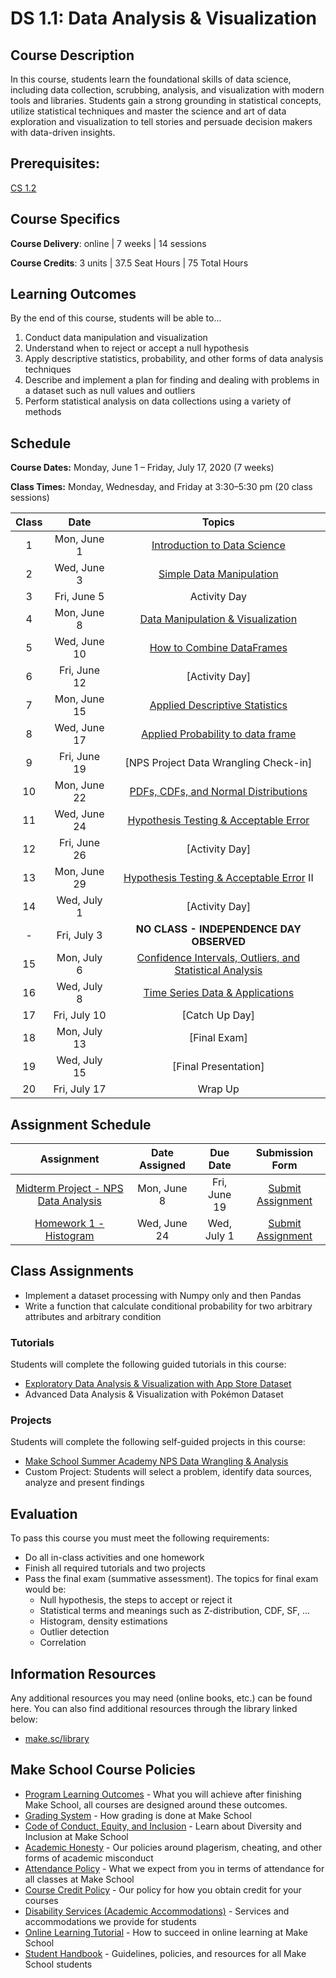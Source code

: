 # DS 1.1: Data Analysis & Visualization

## Course Description

In this course, students learn the foundational skills of data science, including data collection, scrubbing, analysis, and visualization with modern tools and libraries. Students gain a strong grounding in statistical concepts, utilize statistical techniques and master the science and art of data exploration and visualization to tell stories and persuade decision makers with data-driven insights.

## Prerequisites:  

[CS 1.2](https://github.com/Make-School-Courses/CS-1.2-How-Data-Structures-Work)

## Course Specifics

**Course Delivery**: online | 7 weeks | 14 sessions

**Course Credits**: 3 units | 37.5 Seat Hours | 75 Total Hours

## Learning Outcomes

By the end of this course, students will be able to...

1. Conduct data manipulation and visualization
1. Understand when to reject or accept a null hypothesis
1. Apply descriptive statistics, probability, and other forms of data analysis techniques
1. Describe and implement a plan for finding and dealing with problems in a dataset such as null values and outliers
1. Perform statistical analysis on data collections using a variety of methods

## Schedule

**Course Dates:** Monday, June 1 – Friday, July 17, 2020 (7 weeks)

**Class Times:** Monday, Wednesday, and Friday at 3:30–5:30 pm (20 class sessions)

| Class |          Date          |                 Topics                  |
|:-----:|:----------------------:|:---------------------------------------:|
|  1 |  Mon, June 1               | [Introduction to Data Science] |
|  2 |  Wed, June 3               | [Simple Data Manipulation]|
|  3 |  Fri, June 5               | Activity Day |
|  4 |  Mon, June 8               | [Data Manipulation & Visualization] |
|  5 |  Wed, June 10               | [How to Combine DataFrames] |
|  6 |  Fri, June 12               | [Activity Day] |
|  7 |  Mon, June 15               | [Applied Descriptive Statistics] |
|  8 |  Wed, June 17              | [Applied Probability to data frame] |
|  9 |  Fri, June 19              | [NPS Project Data Wrangling Check-in] |
| 10 |  Mon, June 22              | [PDFs, CDFs, and Normal Distributions] |
| 11 |  Wed, June 24              | [Hypothesis Testing & Acceptable Error] |
| 12 |  Fri, June 26              | [Activity Day] |
| 13 |  Mon, June 29              | [Hypothesis Testing & Acceptable Error] II |
| 14 |  Wed, July 1              | [Activity Day]|  
| -  |  Fri, July 3              | **NO CLASS - INDEPENDENCE DAY OBSERVED**|
| 15 |  Mon, July 6              | [Confidence Intervals, Outliers, and Statistical Analysis]|
| 16 |  Wed, July 8                 | [Time Series Data & Applications] |
| 17 |  Fri, July 10                  | [Catch Up Day] |
| 18 |  Mon, July 13                  | [Final Exam] |
| 19 |  Wed, July 15                 | [Final Presentation] |
| 20 |  Fri, July 17                 | Wrap Up |



[Introduction to Data Science]: Lessons/IntroductiontoDataScience.md
[Simple Data Manipulation]: Lessons/SimpleDataManipulation.md
[Data Manipulation & Visualization]: Lessons/DataManipulationVisualization.md
[How to Combine DataFrames]: Lessons/HowtoCombineDataFrames.md
[Applied Descriptive Statistics]: Lessons/AppliedDescriptiveStatistics.md
[Applied Probability to data frame]: Lessons/AppliedProbabilitytodataframe.md
[PDFs, CDFs, and Normal Distributions]: Notebooks/PDF_CDF_Normal.ipynb
[Hypothesis Testing & Acceptable Error]: Lessons/HypothesisTesting.md
[Confidence Intervals & Outliers]: Lessons/ConfidenceIntervals.md
[Statistical Analysis]: Lessons/StatisticalAnalysis.md
[Time Series Data & Applications]: Lessons/TimeSeriesData.md
[Confidence Intervals, Outliers, and Statistical Analysis]: Notebooks/Outlier_Correlation_StatisticalAnalysis.ipynb

## Assignment Schedule

|                        Assignment                         | Date Assigned |   Due Date   |            Submission Form           |
|:---------------------------------------------------------:|:-------------:|:------------:|:------------------------------------:|
| [Midterm Project - NPS Data Analysis]                     |  Mon, June 8     |  Fri, June 19   | [Submit Assignment]|
| [Homework 1 - Histogram]                      |  Wed, June 24    |  Wed, July 1  | [Submit Assignment]  |


[Homework 1 - Histogram]: ./Homework/HW1_Pandas.ipynb
[Midterm Project - NPS Data Analysis]: http://make.sc/sa-nps-project
[Submit Assignment]: https://docs.google.com/spreadsheets/d/1wbNXq_UvPNhA8F39AKPz9SbAn2id9yl3UZsSi4_69aQ/edit#gid=186542430

## Class Assignments

- Implement a dataset processing with Numpy only and then Pandas
- Write a function that calculate conditional probability for two arbitrary attributes and arbitrary condition

### Tutorials

Students will complete the following guided tutorials in this course:
- [Exploratory Data Analysis & Visualization with App Store Dataset](http://make.sc/app-store-dataset)
- Advanced Data Analysis & Visualization with Pokémon Dataset

### Projects

Students will complete the following self-guided projects in this course:
- [Make School Summer Academy NPS Data Wrangling & Analysis](http://make.sc/sa-nps-project)
- Custom Project: Students will select a problem, identify data sources, analyze and present findings



## Evaluation

To pass this course you must meet the following requirements:

- Do all in-class activities and one homework
- Finish all required tutorials and two projects
- Pass the final exam (summative assessment). The topics for final exam would be:
  - Null hypothesis, the steps to accept or reject it
  - Statistical terms and meanings such as Z-distribution, CDF, SF, ...
  - Histogram, density estimations
  - Outlier detection
  - Correlation

##  Information Resources

Any additional resources you may need (online books, etc.) can be found here. You can also find additional resources through the library linked below:

- [make.sc/library](http://make.sc/library)

## Make School Course Policies

- [Program Learning Outcomes](https://make.sc/program-learning-outcomes) - What you will achieve after finishing Make School, all courses are designed around these outcomes.
- [Grading System](https://make.sc/grading-system) - How grading is done at Make School
- [Code of Conduct, Equity, and Inclusion](https://make.sc/code-of-conduct) - Learn about Diversity and Inclusion at Make School
- [Academic Honesty](https://make.sc/academic-honesty-policy) - Our policies around plagerism, cheating, and other forms of academic misconduct
- [Attendance Policy](https://make.sc/attendance-policy) - What we expect from you in terms of attendance for all classes at Make School
- [Course Credit Policy](https://make.sc/course-credit-policy) - Our policy for how you obtain credit for your courses
- [Disability Services (Academic Accommodations)](https://make.sc/disability-services) - Services and accommodations we provide for students
- [Online Learning Tutorial](https://make.sc/online-learning-tutorial) - How to succeed in online learning at Make School
- [Student Handbook](https://make.sc/student-handbook) - Guidelines, policies, and resources for all Make School students
